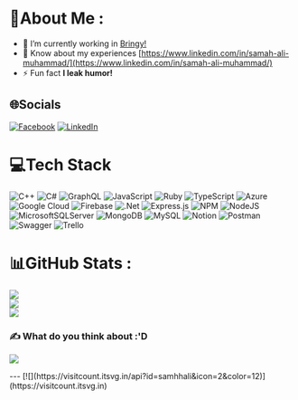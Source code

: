 # 💫About Me :
- 🔭 I’m currently working in [Bringy!](https://bringy.com/)
- 📄 Know about my experiences [https://www.linkedin.com/in/samah-ali-muhammad/](https://www.linkedin.com/in/samah-ali-muhammad/)
- ⚡ Fun fact **I leak humor!**

## 🌐Socials
[![Facebook](https://img.shields.io/badge/Facebook-%231877F2.svg?logo=Facebook&logoColor=white)](https://facebook.com/samah.ali1998) [![LinkedIn](https://img.shields.io/badge/LinkedIn-%230077B5.svg?logo=linkedin&logoColor=white)](https://linkedin.com/in/samah-ali-muhammad) 

# 💻Tech Stack
![C++](https://img.shields.io/badge/c++-%2300599C.svg?style=plastic&logo=c%2B%2B&logoColor=white) ![C#](https://img.shields.io/badge/c%23-%23239120.svg?style=plastic&logo=c-sharp&logoColor=white) ![GraphQL](https://img.shields.io/badge/-GraphQL-E10098?style=plastic&logo=graphql&logoColor=white) ![JavaScript](https://img.shields.io/badge/javascript-%23323330.svg?style=plastic&logo=javascript&logoColor=%23F7DF1E) ![Ruby](https://img.shields.io/badge/ruby-%23CC342D.svg?style=plastic&logo=ruby&logoColor=white) ![TypeScript](https://img.shields.io/badge/typescript-%23007ACC.svg?style=plastic&logo=typescript&logoColor=white) ![Azure](https://img.shields.io/badge/azure-%230072C6.svg?style=plastic&logo=azure-devops&logoColor=white) ![Google Cloud](https://img.shields.io/badge/Google%20Cloud-%234285F4.svg?style=plastic&logo=google-cloud&logoColor=white) ![Firebase](https://img.shields.io/badge/firebase-%23039BE5.svg?style=plastic&logo=firebase) ![.Net](https://img.shields.io/badge/.NET-5C2D91?style=plastic&logo=.net&logoColor=white) ![Express.js](https://img.shields.io/badge/express.js-%23404d59.svg?style=plastic&logo=express&logoColor=%2361DAFB) ![NPM](https://img.shields.io/badge/NPM-%23000000.svg?style=plastic&logo=npm&logoColor=white) ![NodeJS](https://img.shields.io/badge/node.js-6DA55F?style=plastic&logo=node.js&logoColor=white) ![MicrosoftSQLServer](https://img.shields.io/badge/Microsoft%20SQL%20Sever-CC2927?style=plastic&logo=microsoft%20sql%20server&logoColor=white) ![MongoDB](https://img.shields.io/badge/MongoDB-%234ea94b.svg?style=plastic&logo=mongodb&logoColor=white) ![MySQL](https://img.shields.io/badge/mysql-%2300f.svg?style=plastic&logo=mysql&logoColor=white) ![Notion](https://img.shields.io/badge/Notion-%23000000.svg?style=plastic&logo=notion&logoColor=white) ![Postman](https://img.shields.io/badge/Postman-FF6C37?style=plastic&logo=postman&logoColor=white) ![Swagger](https://img.shields.io/badge/-Swagger-%23Clojure?style=plastic&logo=swagger&logoColor=white) ![Trello](https://img.shields.io/badge/Trello-%23026AA7.svg?style=plastic&logo=Trello&logoColor=white)
# 📊GitHub Stats :
![](https://github-readme-stats.vercel.app/api?username=samhhali&theme=radical&hide_border=true&include_all_commits=true&count_private=true)<br/>
![](https://github-readme-streak-stats.herokuapp.com/?user=samhhali&theme=radical&hide_border=true)<br/>
![](https://github-readme-stats.vercel.app/api/top-langs/?username=samhhali&theme=radical&hide_border=true&include_all_commits=true&count_private=true&layout=compact)

### ✍️ What do you think about :'D
<p>
    <img src="https://readme-jokes.vercel.app/api"/>
</p>
---
[![](https://visitcount.itsvg.in/api?id=samhhali&icon=2&color=12)](https://visitcount.itsvg.in)
